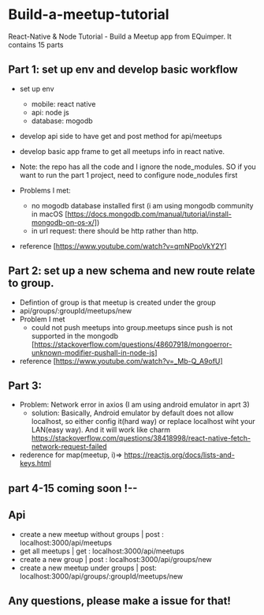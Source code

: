 # Build-a-meetup-tutorial
React-Native &amp; Node Tutorial - Build a Meetup app from EQuimper. It contains 15 parts

## Part 1: set up env and develop basic workflow
- set up env
  - mobile: react native
  - api: node js
  - database: mogodb
- develop api side to have get and post method for api/meetups
- develop basic app frame to get all meetups info in react native.
- Note: the repo has all the code and I ignore the node_modules. SO if you want to run the part 1 project, need to configure node_nodules first
- Problems I met:
  - no mogodb database installed first (i am using mongodb community in macOS [https://docs.mongodb.com/manual/tutorial/install-mongodb-on-os-x/])
  - in url request: there should be http rather than http.

- reference [https://www.youtube.com/watch?v=qmNPpoVkY2Y]

## Part 2: set up a new schema and new route relate to group.
- Defintion of group is that meetup is created under the group
- api/groups/:groupId/meetups/new
- Problem I met
  - could not push meetups into group.meetups since push is not supported in the mongodb [https://stackoverflow.com/questions/48607918/mongoerror-unknown-modifier-pushall-in-node-js]
- reference [https://www.youtube.com/watch?v=_Mb-Q_A9ofU]

## Part 3:

- Problem: Network error in axios (I am using android emulator in aprt 3)
  - solution: Basically, Android emulator by default does not allow localhost, so either config it(hard way) or replace localhost wiht your LAN(easy way). And it will work like charm  https://stackoverflow.com/questions/38418998/react-native-fetch-network-request-failed
- rederence for map(meetup, i)=>  https://reactjs.org/docs/lists-and-keys.html
## part 4-15 coming soon !--

## Api
- create a new meetup without groups | post : localhost:3000/api/meetups
- get all meetups | get  : localhost:3000/api/meetups
- create a new group | post : localhost:3000/api/groups/new
- create a new meetup under groups | post: localhost:3000/api/groups/:groupId/meetups/new
## Any questions, please make a issue for that!


